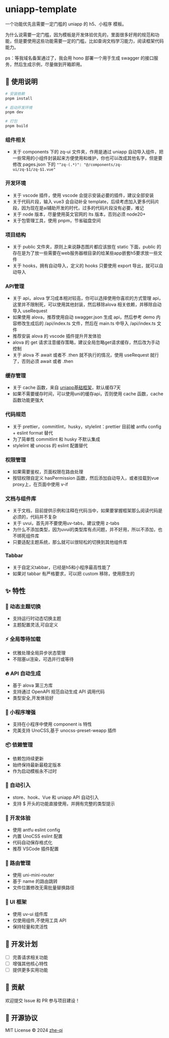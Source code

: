 # uniapp-template

一个功能优先且需要一定门槛的 uniapp 的 h5、小程序 模板。

为什么说需要一定门槛，因为模板是开发体验优先的，里面很多好用的规范和功能，但是要使用这些功能需要一定的门槛，比如查询文档学习能力，阅读框架代码能力。

ps：等我域名备案通过了，我会用 hono 部署一个用于生成 swagger 的接口服务，然后生成示例，尽量做到开箱即用。

## 🔨 使用说明

```bash
# 安装依赖
pnpm install

# 启动开发环境
pnpm dev

# 打包
pnpm build
```

### 组件相关

- 关于 components 下的 zq-ui 文件夹，作用是通过 uniapp 自动导入组件，把一些常用的小组件封装起来方便使用和维护，你也可以改成其他名字，但是要修改 pages.json 下的 `"^zq-(.*)": "@/components/zq-ui/zq-$1/zq-$1.vue"`

### 开发环境

- 关于 vscode 插件，使用 vscode 会提示安装必要的插件，建议全部安装
- 关于代码片段，输入 vue3 会自动补全 template，后续考虑加入更多代码片段，因为现在是ai辅助开发的时代，过多的代码片段没有必要，难记
- 关于 node 版本，尽量使用英文官网的 lts 版本，否则必须 node20+
- 关于包管理工具，使用 pnpm，节省磁盘空间

### 项目结构

- 关于 public 文件夹，原则上来说静态图片都应该放在 static 下面，public 的存在是为了放一些需要在web服务器根目录的给某些app嵌套h5要求放一些文件
- 关于 hooks，拥有自动导入，定义的 hooks 只要使用 export 导出，就可以自动导入

### API管理

- 关于 api，alova 学习成本相对较高，你可以选择使用你喜欢的方式管理 api，这里并不限制死，可以使用其他封装，然后移除alova 相关依赖，并移除自动导入 useRequest
- 如果使用 alova，推荐使用自动 swagger.json 生成 api，然后参考 demo 内容修改生成后的 /api/index.ts 文件，然后在 main.ts 中导入 /api/index.ts 文件
- 推荐安装 alova 的 vscode 插件提升开发体验
- alova 的 get 请求注意缓存策略，建议全局忽略get请求缓存，然后改为手动控制
- 关于 alova 不 await 或者不 .then 就不执行的情况，使用 useRequest 就行了，否则必须 await 或者 .then

### 缓存管理

- 关于 cache 函数，来自 [uniapp基础框架](https://gitee.com/h_mo/uniapp-vue3-vite-ts-template/tree/master/src/utils/cache)，默认缓存7天
- 如果不需要缓存时间，可以使用uni的缓存api，否则使用 cache 函数，cache 函数功能更强大

### 代码规范

- 关于 prettier，commitlint，husky，stylelint：prettier 目前被 antfu config + eslint format 替代
- 为了简单性 commitlint 和 husky 不默认集成
- stylelint 被 unocss 的 eslint 配置替代

### 权限管理

- 如果需要鉴权，页面权限在路由处理
- 按钮权限自定义 hasPermission 函数，然后添加自动导入，或者挂载到vue proxy上，在页面中使用 v-if

### 文档与组件库

- 关于文档，目前提供示例和注释在代码当中，如果要掌握框架那么阅读代码是必须的，代码并不复杂
- 关于 uvui，首先并不要使用uv-tabs，建议使用 z-tabs
- 为什么不添加类型，因为uvui的类型库有点问题，并不好用，所以不添加，也不绑死组件库
- 只要适配主题系统，那么就可以很轻松的切换到其他组件库

### Tabbar

- 关于自定义tabbar，已经是h5和小程序最高性能了
- 如果对 tabbar 有严格要求，可以把 custom 移除，使用原生的

## ✨ 特性

### 🎨 动态主题切换

- 支持运行时动态切换主题
- 主题配置灵活,可自定义

### ⚡️ 全局等待加载

- 优雅处理全局异步状态管理
- 不阻塞ui渲染，可选并行或等待

### 🔥 API 自动生成

- 基于 alova 第三方库
- 支持通过 OpenAPI 规范自动生成 API 调用代码
- 类型安全,开发体验好

### 🎉 小程序增强

- 支持在小程序中使用 component is 特性
- 完美支持 UnoCSS,基于 unocss-preset-weapp 插件

### 📦 依赖管理

- 依赖包持续更新
- 始终保持最新最稳定版本
- 作为启动模板永不过时

### 🚀 自动引入

- store、hook、Vue 和 uniapp API 自动引入
- 支持 $ 开头的功能直接使用，并拥有完整的类型提示

### 🔧 开发体验

- 使用 antfu eslint config
- 内置 UnoCSS eslint 配置
- 代码自动保存格式化
- 推荐 VSCode 插件配置

### 📱 路由管理

- 使用 uni-mini-router
- 基于 name 的路由跳转
- 文件位置修改无需批量替换路径

### 🎈 UI 框架

- 使用 uv-ui 组件库
- 仅使用组件,不使用工具 API
- 保持轻量和灵活性

## 🚧 开发计划

- [ ] 完善请求相关功能
- [ ] 增强其他核心特性
- [ ] 提供更多实用功能

## 🤝 贡献

欢迎提交 Issue 和 PR 参与项目建设！

## 📄 开源协议

MIT License © 2024 [zhe-qi](https://github.com/zhe-qi)
